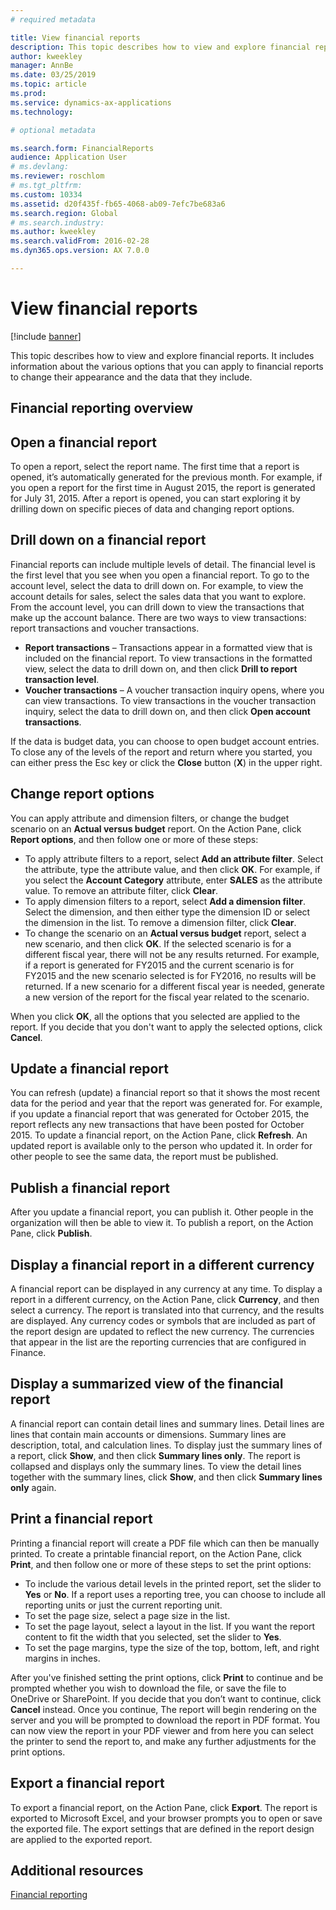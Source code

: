 ```yaml
---
# required metadata

title: View financial reports
description: This topic describes how to view and explore financial reports in Microsoft Dynamics 365 Finance. It includes information about the various options that you can apply to financial reports to change their appearance and the data that they include.
author: kweekley
manager: AnnBe
ms.date: 03/25/2019
ms.topic: article
ms.prod: 
ms.service: dynamics-ax-applications
ms.technology: 

# optional metadata

ms.search.form: FinancialReports
audience: Application User
# ms.devlang: 
ms.reviewer: roschlom
# ms.tgt_pltfrm: 
ms.custom: 10334
ms.assetid: d20f435f-fb65-4068-ab09-7efc7be683a6
ms.search.region: Global
# ms.search.industry: 
ms.author: kweekley
ms.search.validFrom: 2016-02-28
ms.dyn365.ops.version: AX 7.0.0

---
```


# View financial reports

[!include [banner](../includes/banner.md)]

This topic describes how to view and explore financial reports. It includes information about the various options that you can apply to financial reports to change their appearance and the data that they include.

Financial reporting overview
----------------------------

## Open a financial report
To open a report, select the report name. The first time that a report is opened, it’s automatically generated for the previous month. For example, if you open a report for the first time in August 2015, the report is generated for July 31, 2015. After a report is opened, you can start exploring it by drilling down on specific pieces of data and changing report options.

## Drill down on a financial report
Financial reports can include multiple levels of detail. The financial level is the first level that you see when you open a financial report. To go to the account level, select the data to drill down on. For example, to view the account details for sales, select the sales data that you want to explore. From the account level, you can drill down to view the transactions that make up the account balance. There are two ways to view transactions: report transactions and voucher transactions.

-   **Report transactions** – Transactions appear in a formatted view that is included on the financial report. To view transactions in the formatted view, select the data to drill down on, and then click **Drill to report transaction level**.
-   **Voucher transactions** – A voucher transaction inquiry opens, where you can view transactions. To view transactions in the voucher transaction inquiry, select the data to drill down on, and then click **Open account transactions**.

If the data is budget data, you can choose to open budget account entries. To close any of the levels of the report and return where you started, you can either press the Esc key or click the **Close** button (**X**) in the upper right.

## Change report options
You can apply attribute and dimension filters, or change the budget scenario on an **Actual versus budget** report. On the Action Pane, click **Report options**, and then follow one or more of these steps:

-   To apply attribute filters to a report, select **Add an attribute filter**. Select the attribute, type the attribute value, and then click **OK**. For example, if you select the **Account Category** attribute, enter **SALES** as the attribute value. To remove an attribute filter, click **Clear**.
-   To apply dimension filters to a report, select **Add a dimension filter**. Select the dimension, and then either type the dimension ID or select the dimension in the list. To remove a dimension filter, click **Clear**.
-   To change the scenario on an **Actual versus budget** report, select a new scenario, and then click **OK**. If the selected scenario is for a different fiscal year, there will not be any results returned. For example, if a report is generated for FY2015 and the current scenario is for FY2015 and the new scenario selected is for FY2016, no results will be returned. If a new scenario for a different fiscal year is needed, generate a new version of the report for the fiscal year related to the scenario.

When you click **OK**, all the options that you selected are applied to the report. If you decide that you don't want to apply the selected options, click **Cancel**.

## Update a financial report
You can refresh (update) a financial report so that it shows the most recent data for the period and year that the report was generated for. For example, if you update a financial report that was generated for October 2015, the report reflects any new transactions that have been posted for October 2015. To update a financial report, on the Action Pane, click **Refresh**. An updated report is available only to the person who updated it. In order for other people to see the same data, the report must be published.

## Publish a financial report
After you update a financial report, you can publish it. Other people in the organization will then be able to view it. To publish a report, on the Action Pane, click **Publish**.

## Display a financial report in a different currency
A financial report can be displayed in any currency at any time. To display a report in a different currency, on the Action Pane, click **Currency**, and then select a currency. The report is translated into that currency, and the results are displayed. Any currency codes or symbols that are included as part of the report design are updated to reflect the new currency. The currencies that appear in the list are the reporting currencies that are configured in Finance.

## Display a summarized view of the financial report
A financial report can contain detail lines and summary lines. Detail lines are lines that contain main accounts or dimensions. Summary lines are description, total, and calculation lines. To display just the summary lines of a report, click **Show**, and then click **Summary lines only**. The report is collapsed and displays only the summary lines. To view the detail lines together with the summary lines, click **Show**, and then click **Summary lines only** again.

## Print a financial report
Printing a financial report will create a PDF file which can then be manually printed. To create a printable financial report, on the Action Pane, click **Print**, and then follow one or more of these steps to set the print options:

-   To include the various detail levels in the printed report, set the slider to **Yes** or **No**. If a report uses a reporting tree, you can choose to include all reporting units or just the current reporting unit.
-   To set the page size, select a page size in the list.
-   To set the page layout, select a layout in the list. If you want the report content to fit the width that you selected, set the slider to **Yes**.
-   To set the page margins, type the size of the top, bottom, left, and right margins in inches.

After you've finished setting the print options, click **Print** to continue and be prompted whether you wish to download the file, or save the file to OneDrive or SharePoint. If you decide that you don’t want to continue, click **Cancel** instead. Once you continue, The report will begin rendering on the server and you will be prompted to download the report in PDF format. You can now view the report in your PDF viewer and from here you can select the printer to send the report to, and make any further adjustments for the print options.

## Export a financial report
To export a financial report, on the Action Pane, click **Export**. The report is exported to Microsoft Excel, and your browser prompts you to open or save the exported file. The export settings that are defined in the report design are applied to the exported report.    

Additional resources
--------

[Financial reporting](../../dev-itpro/analytics/financial-reporting-intro.md)




